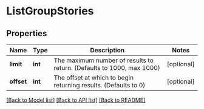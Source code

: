 # ListGroupStories

## Properties
Name | Type | Description | Notes
------------ | ------------- | ------------- | -------------
**limit** | **int** | The maximum number of results to return. (Defaults to 1000, max 1000) | [optional] 
**offset** | **int** | The offset at which to begin returning results. (Defaults to 0) | [optional] 

[[Back to Model list]](../README.md#documentation-for-models) [[Back to API list]](../README.md#documentation-for-api-endpoints) [[Back to README]](../README.md)

